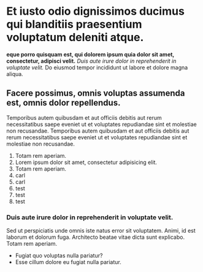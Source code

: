 # Et iusto odio dignissimos ducimus qui blanditiis praesentium voluptatum deleniti atque.

__eque porro quisquam est, qui dolorem ipsum quia dolor sit amet, consectetur, adipisci velit.__ *Duis aute irure dolor in reprehenderit in voluptate velit.* Do eiusmod tempor incididunt ut labore et dolore magna aliqua.

## Facere possimus, omnis voluptas assumenda est, omnis dolor repellendus.

Temporibus autem quibusdam et aut officiis debitis aut rerum necessitatibus saepe eveniet ut et voluptates repudiandae sint et molestiae non recusandae. Temporibus autem quibusdam et aut officiis debitis aut rerum necessitatibus saepe eveniet ut et voluptates repudiandae sint et molestiae non recusandae.

1. Totam rem aperiam.
2. Lorem ipsum dolor sit amet, consectetur adipisicing elit.
3. Totam rem aperiam.
4. carl
5. carl
6. test
7. test
8. test

### Duis aute irure dolor in reprehenderit in voluptate velit.

Sed ut perspiciatis unde omnis iste natus error sit voluptatem. Animi, id est laborum et dolorum fuga. Architecto beatae vitae dicta sunt explicabo. Totam rem aperiam.

* Fugiat quo voluptas nulla pariatur?
* Esse cillum dolore eu fugiat nulla pariatur.

